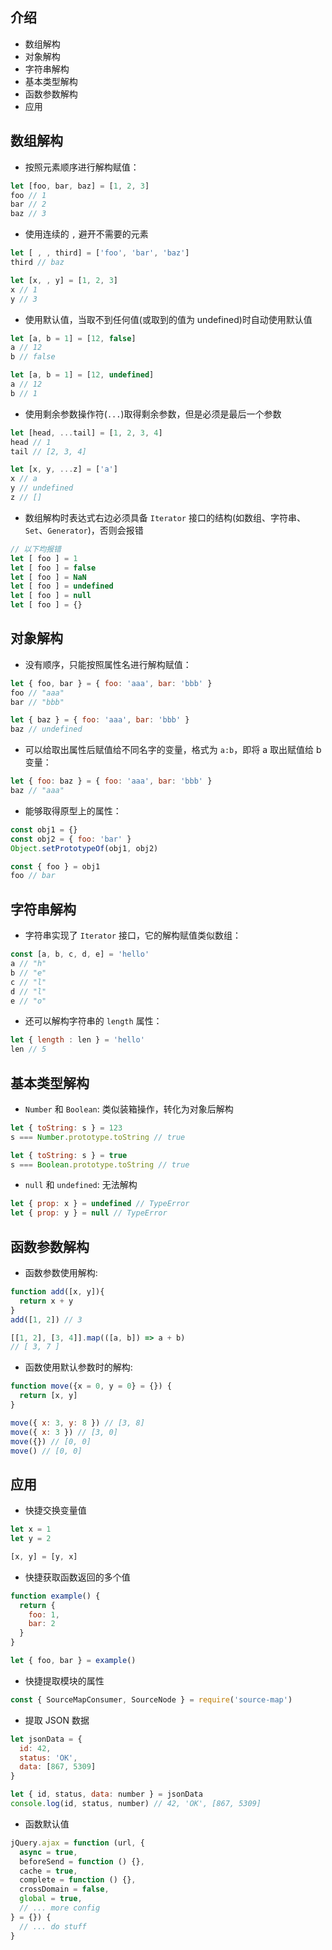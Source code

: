 ## 介绍

+ 数组解构
+ 对象解构
+ 字符串解构 
+ 基本类型解构
+ 函数参数解构
+ 应用


## 数组解构

+ 按照元素顺序进行解构赋值：

```js
let [foo, bar, baz] = [1, 2, 3]
foo // 1
bar // 2
baz // 3
```

+ 使用连续的 `,` 避开不需要的元素

```js
let [ , , third] = ['foo', 'bar', 'baz']
third // baz

let [x, , y] = [1, 2, 3]
x // 1
y // 3
```

+ 使用默认值，当取不到任何值(或取到的值为 undefined)时自动使用默认值

```js
let [a, b = 1] = [12, false]
a // 12
b // false

let [a, b = 1] = [12, undefined]
a // 12
b // 1
```

+ 使用剩余参数操作符(`...`)取得剩余参数，但是必须是最后一个参数

```js
let [head, ...tail] = [1, 2, 3, 4]
head // 1
tail // [2, 3, 4]

let [x, y, ...z] = ['a']
x // a
y // undefined
z // []
```

+ 数组解构时表达式右边必须具备 `Iterator` 接口的结构(如数组、字符串、`Set`、`Generator`)，否则会报错

```js
// 以下均报错
let [ foo ] = 1
let [ foo ] = false
let [ foo ] = NaN
let [ foo ] = undefined
let [ foo ] = null
let [ foo ] = {}
```



## 对象解构

+ 没有顺序，只能按照属性名进行解构赋值：

```js
let { foo, bar } = { foo: 'aaa', bar: 'bbb' }
foo // "aaa"
bar // "bbb"

let { baz } = { foo: 'aaa', bar: 'bbb' }
baz // undefined
```

+ 可以给取出属性后赋值给不同名字的变量，格式为 `a:b`，即将 a 取出赋值给 b 变量：

```js
let { foo: baz } = { foo: 'aaa', bar: 'bbb' }
baz // "aaa"
```

+ 能够取得原型上的属性：

```js
const obj1 = {}
const obj2 = { foo: 'bar' }
Object.setPrototypeOf(obj1, obj2)

const { foo } = obj1
foo // bar
```


## 字符串解构

+ 字符串实现了 `Iterator` 接口，它的解构赋值类似数组：

```js
const [a, b, c, d, e] = 'hello'
a // "h"
b // "e"
c // "l"
d // "l"
e // "o"
```

+ 还可以解构字符串的 `length` 属性：
```js
let { length : len } = 'hello'
len // 5
```


## 基本类型解构

+ `Number` 和 `Boolean`: 类似装箱操作，转化为对象后解构

```js
let { toString: s } = 123
s === Number.prototype.toString // true

let { toString: s } = true
s === Boolean.prototype.toString // true
```

+ `null` 和 `undefined`: 无法解构

```js
let { prop: x } = undefined // TypeError
let { prop: y } = null // TypeError
```

## 函数参数解构

+ 函数参数使用解构:

```js
function add([x, y]){
  return x + y
}
add([1, 2]) // 3

[[1, 2], [3, 4]].map(([a, b]) => a + b)
// [ 3, 7 ]
```

+ 函数使用默认参数时的解构:

```js
function move({x = 0, y = 0} = {}) {
  return [x, y]
}

move({ x: 3, y: 8 }) // [3, 8]
move({ x: 3 }) // [3, 0]
move({}) // [0, 0]
move() // [0, 0]
```


## 应用

+ 快捷交换变量值

```js
let x = 1
let y = 2

[x, y] = [y, x]
```

+ 快捷获取函数返回的多个值

```js
function example() {
  return {
    foo: 1,
    bar: 2
  }
}

let { foo, bar } = example()
```

+ 快捷提取模块的属性

```js
const { SourceMapConsumer, SourceNode } = require('source-map')
```

+ 提取 JSON 数据

```js
let jsonData = {
  id: 42,
  status: 'OK',
  data: [867, 5309]
}

let { id, status, data: number } = jsonData
console.log(id, status, number) // 42, 'OK', [867, 5309]
```

+ 函数默认值

```js
jQuery.ajax = function (url, {
  async = true,
  beforeSend = function () {},
  cache = true,
  complete = function () {},
  crossDomain = false,
  global = true,
  // ... more config
} = {}) {
  // ... do stuff
}
```